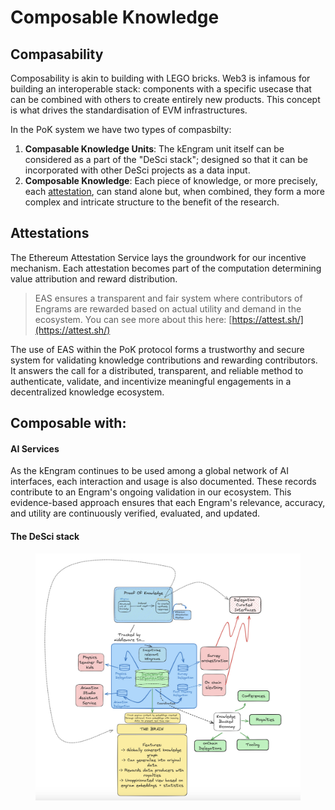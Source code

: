 # Composable Knowledge

## Compasability

Composability is akin to building with LEGO bricks. Web3 is infamous for building an interoperable stack: components with a specific usecase that can be combined with others to create entirely new products. This concept is what drives the standardisation of EVM infrastructures.

In the PoK system we have two types of compasbilty:

1. **Compasable Knowledge Units**: The kEngram unit itself can be considered as a part of the "DeSci stack"; designed so that it can be incorporated with other DeSci projects as a data input.
2. **Composable Knowledge**: Each piece of knowledge, or more precisely, each [attestation](composable-knowledge.md#attestations), can stand alone but, when combined, they form a more complex and intricate structure to the benefit of the research.&#x20;

## Attestations

The Ethereum Attestation Service lays the groundwork for our incentive mechanism. Each attestation becomes part of the computation determining value attribution and reward distribution.

> EAS ensures a transparent and fair system where contributors of Engrams are rewarded based on actual utility and demand in the ecosystem. You can see more about this here: [https://attest.sh/](https://attest.sh/)

The use of EAS within the PoK protocol forms a trustworthy and secure system for validating knowledge contributions and rewarding contributors. It answers the call for a distributed, transparent, and reliable method to authenticate, validate, and incentivize meaningful engagements in a decentralized knowledge ecosystem.

## Composable with:

#### AI Services

As the kEngram continues to be used among a global network of AI interfaces, each interaction and usage is also documented. These records contribute to an Engram's ongoing validation in our ecosystem. This evidence-based approach ensures that each Engram's relevance, accuracy, and utility are continuously verified, evaluated, and updated.&#x20;

#### The DeSci stack

<figure><img src="../../../.gitbook/assets/CleanShot 2023-12-17 at 21.36.25@2x.png" alt=""><figcaption></figcaption></figure>
